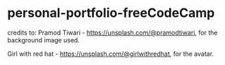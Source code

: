 # personal-portfolio-freeCodeCamp

credits to:
Pramod Tiwari - https://unsplash.com/@pramodtiwari, for the background image used.

Girl with red hat - https://unsplash.com/@girlwithredhat, for the avatar.
